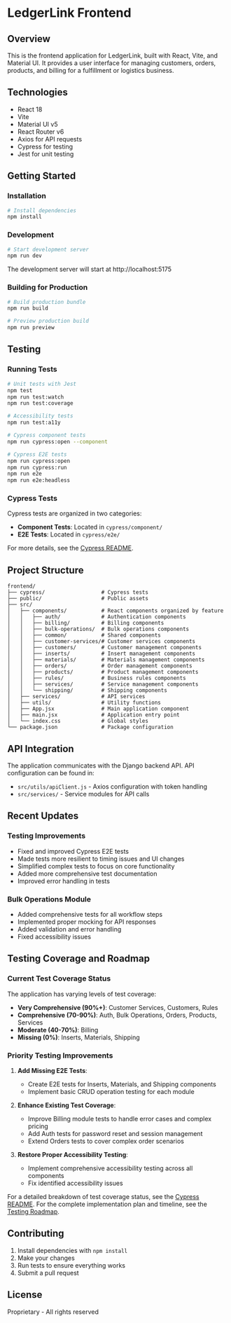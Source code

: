 # LedgerLink Frontend

## Overview
This is the frontend application for LedgerLink, built with React, Vite, and Material UI. It provides a user interface for managing customers, orders, products, and billing for a fulfillment or logistics business.

## Technologies
- React 18
- Vite
- Material UI v5
- React Router v6
- Axios for API requests
- Cypress for testing
- Jest for unit testing

## Getting Started

### Installation
```bash
# Install dependencies
npm install
```

### Development
```bash
# Start development server
npm run dev
```
The development server will start at http://localhost:5175

### Building for Production
```bash
# Build production bundle
npm run build

# Preview production build
npm run preview
```

## Testing

### Running Tests
```bash
# Unit tests with Jest
npm test
npm run test:watch
npm run test:coverage

# Accessibility tests
npm run test:a11y

# Cypress component tests
npm run cypress:open --component

# Cypress E2E tests
npm run cypress:open
npm run cypress:run
npm run e2e
npm run e2e:headless
```

### Cypress Tests
Cypress tests are organized in two categories:
- **Component Tests**: Located in `cypress/component/`
- **E2E Tests**: Located in `cypress/e2e/`

For more details, see the [Cypress README](./cypress/README.md).

## Project Structure
```
frontend/
├── cypress/                  # Cypress tests
├── public/                   # Public assets
├── src/
│   ├── components/           # React components organized by feature
│   │   ├── auth/             # Authentication components
│   │   ├── billing/          # Billing components
│   │   ├── bulk-operations/  # Bulk operations components
│   │   ├── common/           # Shared components
│   │   ├── customer-services/# Customer services components
│   │   ├── customers/        # Customer management components
│   │   ├── inserts/          # Insert management components 
│   │   ├── materials/        # Materials management components
│   │   ├── orders/           # Order management components
│   │   ├── products/         # Product management components
│   │   ├── rules/            # Business rules components
│   │   ├── services/         # Service management components
│   │   └── shipping/         # Shipping components
│   ├── services/             # API services
│   ├── utils/                # Utility functions
│   ├── App.jsx               # Main application component
│   ├── main.jsx              # Application entry point
│   └── index.css             # Global styles
└── package.json              # Package configuration
```

## API Integration
The application communicates with the Django backend API. API configuration can be found in:
- `src/utils/apiClient.js` - Axios configuration with token handling
- `src/services/` - Service modules for API calls

## Recent Updates

### Testing Improvements
- Fixed and improved Cypress E2E tests
- Made tests more resilient to timing issues and UI changes
- Simplified complex tests to focus on core functionality
- Added more comprehensive test documentation
- Improved error handling in tests

### Bulk Operations Module
- Added comprehensive tests for all workflow steps
- Implemented proper mocking for API responses
- Added validation and error handling
- Fixed accessibility issues

## Testing Coverage and Roadmap

### Current Test Coverage Status
The application has varying levels of test coverage:

- **Very Comprehensive (90%+)**: Customer Services, Customers, Rules
- **Comprehensive (70-90%)**: Auth, Bulk Operations, Orders, Products, Services 
- **Moderate (40-70%)**: Billing
- **Missing (0%)**: Inserts, Materials, Shipping

### Priority Testing Improvements
1. **Add Missing E2E Tests**:
   - Create E2E tests for Inserts, Materials, and Shipping components
   - Implement basic CRUD operation testing for each module

2. **Enhance Existing Test Coverage**:
   - Improve Billing module tests to handle error cases and complex pricing
   - Add Auth tests for password reset and session management
   - Extend Orders tests to cover complex order scenarios

3. **Restore Proper Accessibility Testing**:
   - Implement comprehensive accessibility testing across all components
   - Fix identified accessibility issues

For a detailed breakdown of test coverage status, see the [Cypress README](./cypress/README.md).
For the complete implementation plan and timeline, see the [Testing Roadmap](./cypress/TESTING_ROADMAP.md).

## Contributing
1. Install dependencies with `npm install`
2. Make your changes
3. Run tests to ensure everything works
4. Submit a pull request

## License
Proprietary - All rights reserved
